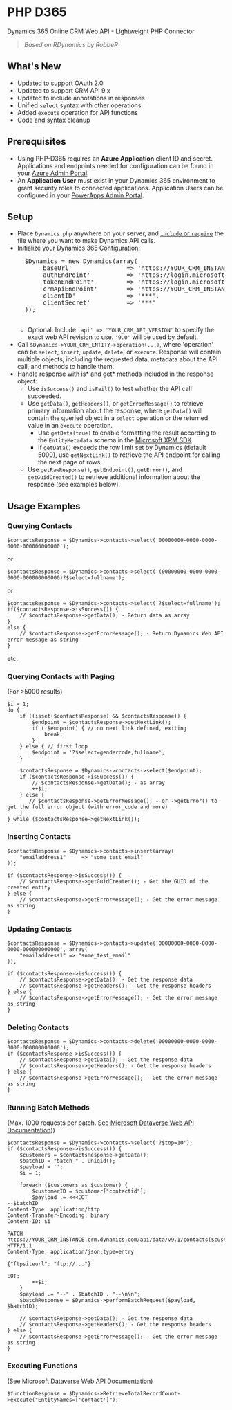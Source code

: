 # PHP D365
Dynamics 365 Online CRM Web API - Lightweight PHP Connector

> *Based on RDynamics by RobbeR*

## What's New
* Updated to support OAuth 2.0
* Updated to support CRM API 9.x
* Updated to include annotations in responses
* Unified `select` syntax with other operations
* Added `execute` operation for API functions
* Code and syntax cleanup

## Prerequisites
* Using PHP-D365 requires an **Azure Application** client ID and secret. Applications and endpoints needed for configuration can be found in your [Azure Admin Portal](https://aad.portal.azure.com/#blade/Microsoft_AAD_IAM/ActiveDirectoryMenuBlade/RegisteredApps).
* An **Application User** must exist in your Dynamics 365 environment to grant security roles to connected applications. Application Users can be configured in your [PowerApps Admin Portal](https://docs.microsoft.com/en-us/power-platform/admin/manage-application-users).

## Setup
* Place `Dynamics.php` anywhere on your server, and [`include` or `require`](https://www.w3schools.com/php/php_includes.asp) the file where you want to make Dynamics API calls.
* Initialize your Dynamics 365 Configuration:
    <pre>
    $Dynamics = new Dynamics(array(
        'baseUrl'               => 'https://YOUR_CRM_INSTANCE.crm.dynamics.com',
        'authEndPoint'          => 'https://login.microsoftonline.com/YOUR_AZURE_TENANT_GUID/oauth2/v2.0/authorize',
        'tokenEndPoint'         => 'https://login.microsoftonline.com/YOUR_AZURE_TENANT_GUID/oauth2/v2.0/token',
        'crmApiEndPoint'        => 'https://YOUR_CRM_INSTANCE.api.crm.dynamics.com/',
        'clientID'              => '***', 
        'clientSecret'          => '***'
    ));
    </pre>
    * Optional: Include `'api' => 'YOUR_CRM_API_VERSION'` to specify the exact web API revision to use. `'9.0'` will be used by default.
* Call `$Dynamics->YOUR_CRM_ENTITY->operation(...)`, where 'operation' can be `select`, `insert`, `update`, `delete`, or `execute`. Response will contain multiple objects, including the requested data, metadata about the API call, and methods to handle them.
* Handle response with is\* and get\* methods included in the response object: 
    * Use `isSuccess()` and `isFail()` to test whether the API call succeeded.
    * Use `getData()`, `getHeaders()`, or `getErrorMessage()` to retrieve primary information about the response, where `getData()` will contain the queried object in a `select` operation or the returned value in an `execute` operation.
        * Use `getData(true)` to enable formatting the result according to the `EntityMetadata` schema in the [Microsoft XRM SDK](https://learn.microsoft.com/en-us/dotnet/api/microsoft.xrm.sdk.metadata.entitymetadata?view=dataverse-sdk-latest)
        * If `getData()` exceeds the row limit set by Dynamics (default 5000), use `getNextLink()` to retrieve the API endpoint for calling the next page of rows.
    * Use `getRawResponse()`, `getEndpoint()`, `getError()`, and `getGuidCreated()` to retrieve additional information about the response (see examples below).

## Usage Examples

### Querying Contacts

    $contactsResponse = $Dynamics->contacts->select('00000000-0000-0000-0000-000000000000');

or

    $contactsResponse = $Dynamics->contacts->select('(00000000-0000-0000-0000-000000000000)?$select=fullname');
    
or

    $contactsResponse = $Dynamics->contacts->select('?$select=fullname');
    if($contactsResponse->isSuccess()) {
        // $contactsResponse->getData(); - Return data as array
    }
    else {
        // $contactsResponse->getErrorMessage(); - Return Dynamics Web API error message as string
    }
    
etc.

### Querying Contacts with Paging
(For >5000 results)

    $i = 1;
    do {
        if ((isset($contactsResponse) && $contactsResponse)) {
            $endpoint = $contactsResponse->getNextLink();
            if (!$endpoint) { // no next link defined, exiting
                break;
            }
        } else { // first loop
            $endpoint = '?$select=gendercode,fullname';
        }

        $contactsResponse = $Dynamics->contacts->select($endpoint);
        if ($contactsResponse->isSuccess()) {
            // $contactsResponse->getData(); - as array
            ++$i;
        } else {
           // $contactsResponse->getErrorMessage(); - or ->getError() to get the full error object (with error_code and more)
        }
    } while ($contactsResponse->getNextLink());

### Inserting Contacts

    $contactsResponse = $Dynamics->contacts->insert(array(
        "emailaddress1"     => "some_test_email"
    ));

    if ($contactsResponse->isSuccess()) {
        // $contactsResponse->getGuidCreated(); - Get the GUID of the created entity
    } else {
        // $contactsResponse->getErrorMessage(); - Get the error message as string
    }

### Updating Contacts

    $contactsResponse = $Dynamics->contacts->update('00000000-0000-0000-0000-000000000000', array(
        "emailaddress1" => "some_test_email"
    ));

    if ($contactsResponse->isSuccess()) {
        // $contactsResponse->getData(); - Get the response data
        // $contactsResponse->getHeaders(); - Get the response headers
    } else {
        // $contactsResponse->getErrorMessage(); - Get the error message as string
    }

### Deleting Contacts

    $contactsResponse = $Dynamics->contacts->delete('00000000-0000-0000-0000-000000000000');
    if ($contactsResponse->isSuccess()) {
        // $contactsResponse->getData(); - Get the response data
        // $contactsResponse->getHeaders(); - Get the response headers
    } else {
        // $contactsResponse->getErrorMessage(); - Get the error message as string
    }

### Running Batch Methods 
(Max. 1000 requests per batch. See [Microsoft Dataverse Web API Documentation](https://learn.microsoft.com/en-us/power-apps/developer/data-platform/webapi/execute-batch-operations-using-web-api))) 

    $contactsResponse = $Dynamics->contacts->select('?$top=10');
    if ($contactsResponse->isSuccess()) {
        $customers = $contactsResponse->getData();
        $batchID = "batch_" . uniqid();
        $payload = '';
        $i = 1;

        foreach ($customers as $customer) {
            $customerID = $customer["contactid"];
            $payload .= <<<EOT
    --$batchID
    Content-Type: application/http
    Content-Transfer-Encoding: binary
    Content-ID: $i

    PATCH https://YOUR_CRM_INSTANCE.crm.dynamics.com/api/data/v9.1/contacts($customerID) HTTP/1.1
    Content-Type: application/json;type=entry

    {"ftpsiteurl": "ftp://..."}

    EOT;
            ++$i;
        }
        $payload .= "--" . $batchID . "--\n\n";
        $batchResponse = $Dynamics->performBatchRequest($payload, $batchID);

        // $contactsResponse->getData(); - Get the response data
        // $contactsResponse->getHeaders(); - Get the response headers
    } else {
        // $contactsResponse->getErrorMessage(); - Get the error message as string
    }

### Executing Functions
(See [Microsoft Dataverse Web API Documentation](https://learn.microsoft.com/en-us/power-apps/developer/data-platform/webapi/reference/functions?view=dataverse-latest))

    $functionResponse = $Dynamics->RetrieveTotalRecordCount->execute("EntityNames=['contact']");
